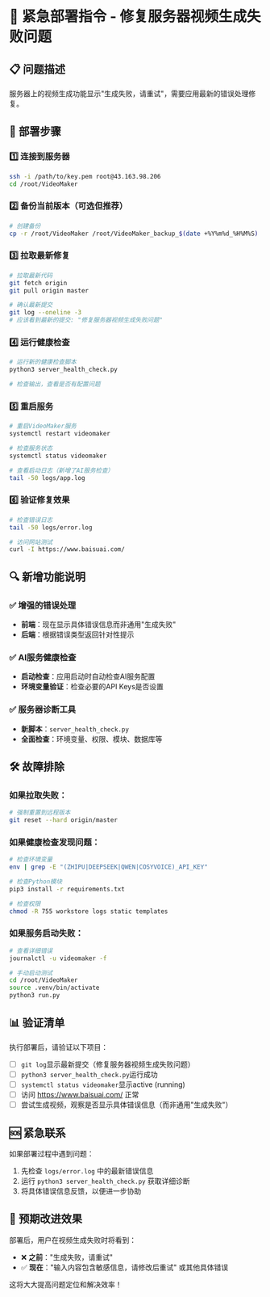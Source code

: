 # 🚨 紧急部署指令 - 修复服务器视频生成失败问题

## 📋 问题描述
服务器上的视频生成功能显示"生成失败，请重试"，需要应用最新的错误处理修复。

## 🚀 部署步骤

### 1️⃣ 连接到服务器
```bash
ssh -i /path/to/key.pem root@43.163.98.206
cd /root/VideoMaker
```

### 2️⃣ 备份当前版本（可选但推荐）
```bash
# 创建备份
cp -r /root/VideoMaker /root/VideoMaker_backup_$(date +%Y%m%d_%H%M%S)
```

### 3️⃣ 拉取最新修复
```bash
# 拉取最新代码
git fetch origin
git pull origin master

# 确认最新提交
git log --oneline -3
# 应该看到最新的提交: "修复服务器视频生成失败问题"
```

### 4️⃣ 运行健康检查
```bash
# 运行新的健康检查脚本
python3 server_health_check.py

# 检查输出，查看是否有配置问题
```

### 5️⃣ 重启服务
```bash
# 重启VideoMaker服务
systemctl restart videomaker

# 检查服务状态
systemctl status videomaker

# 查看启动日志（新增了AI服务检查）
tail -50 logs/app.log
```

### 6️⃣ 验证修复效果
```bash
# 检查错误日志
tail -50 logs/error.log

# 访问网站测试
curl -I https://www.baisuai.com/
```

## 🔍 新增功能说明

### ✅ 增强的错误处理
- **前端**：现在显示具体错误信息而非通用"生成失败"
- **后端**：根据错误类型返回针对性提示

### ✅ AI服务健康检查
- **启动检查**：应用启动时自动检查AI服务配置
- **环境变量验证**：检查必要的API Keys是否设置

### ✅ 服务器诊断工具
- **新脚本**：`server_health_check.py`
- **全面检查**：环境变量、权限、模块、数据库等

## 🛠️ 故障排除

### 如果拉取失败：
```bash
# 强制重置到远程版本
git reset --hard origin/master
```

### 如果健康检查发现问题：
```bash
# 检查环境变量
env | grep -E "(ZHIPU|DEEPSEEK|QWEN|COSYVOICE)_API_KEY"

# 检查Python模块
pip3 install -r requirements.txt

# 检查权限
chmod -R 755 workstore logs static templates
```

### 如果服务启动失败：
```bash
# 查看详细错误
journalctl -u videomaker -f

# 手动启动测试
cd /root/VideoMaker
source .venv/bin/activate
python3 run.py
```

## 📊 验证清单

执行部署后，请验证以下项目：

- [ ] `git log`显示最新提交（修复服务器视频生成失败问题）
- [ ] `python3 server_health_check.py`运行成功
- [ ] `systemctl status videomaker`显示active (running)
- [ ] 访问 https://www.baisuai.com/ 正常
- [ ] 尝试生成视频，观察是否显示具体错误信息（而非通用"生成失败"）

## 🆘 紧急联系

如果部署过程中遇到问题：
1. 先检查 `logs/error.log` 中的最新错误信息
2. 运行 `python3 server_health_check.py` 获取详细诊断
3. 将具体错误信息反馈，以便进一步协助

## 📝 预期改进效果

部署后，用户在视频生成失败时将看到：
- ❌ **之前**："生成失败，请重试"
- ✅ **现在**："输入内容包含敏感信息，请修改后重试" 或其他具体错误

这将大大提高问题定位和解决效率！